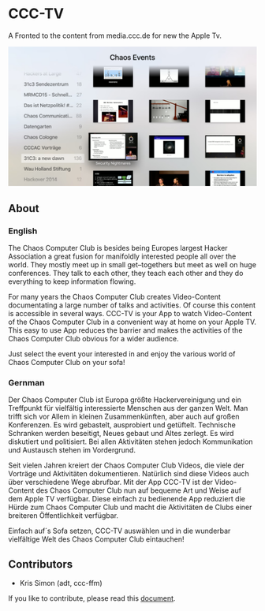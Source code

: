 # CCC-TV #

A Fronted to the content from media.ccc.de for new the Apple Tv.

![Main Screen](./resources/ScreenShot.png)

## About ##

### English ###

The Chaos Computer Club is besides being Europes largest Hacker Association a great fusion for manifoldly interested people all over the world.
They mostly meet up in small get–togethers but meet as well on huge conferences. They talk to each other, they teach each other and they do everything to keep information flowing.
 
For many years the Chaos Computer Club creates Video-Content documentating a large number of talks and activities. Of course this content is accessible in several ways.
CCC-TV is your App to watch Video-Content of the Chaos Computer Club in a convenient way at home on your Apple TV.
This easy to use App reduces the barrier and makes the activities of the Chaos Computer Club obvious for a wider audience.
 
Just select the event your interested in and enjoy the various world of Chaos Computer Club on your sofa!

### Gernman
Der Chaos Computer Club ist Europa größte Hackervereinigung und ein Treffpunkt für vielfältig interessierte Menschen aus der ganzen Welt.
Man trifft sich vor Allem in kleinen Zusammenkünften, aber auch auf großen Konferenzen. Es wird gebastelt, ausprobiert und getüftelt. Technische Schranken werden beseitigt, Neues gebaut und Altes zerlegt.
Es wird diskutiert und politisiert. Bei allen Aktivitäten stehen jedoch Kommunikation und Austausch stehen im Vordergrund.

Seit vielen Jahren kreiert der Chaos Computer Club Videos, die viele der Vorträge und Aktivitäten dokumentieren. Natürlich sind diese Videos auch über verschiedene Wege abrufbar.
Mit der App CCC-TV ist der Video-Content des Chaos Computer Club nun auf bequeme Art und Weise auf dem Apple TV verfügbar.
Diese einfach zu bedienende App reduziert die Hürde zum Chaos Computer Club und macht die Aktivitäten de Clubs einer breiteren Öffentlichkeit verfügbar.
 
Einfach auf´s Sofa setzen, CCC-TV auswählen und in die wunderbar vielfältige Welt des Chaos Computer Club eintauchen!


## Contributors ##

* Kris Simon (adt, ccc-ffm)

If you like to contribute, please read this [document](./resources/contribute.md).